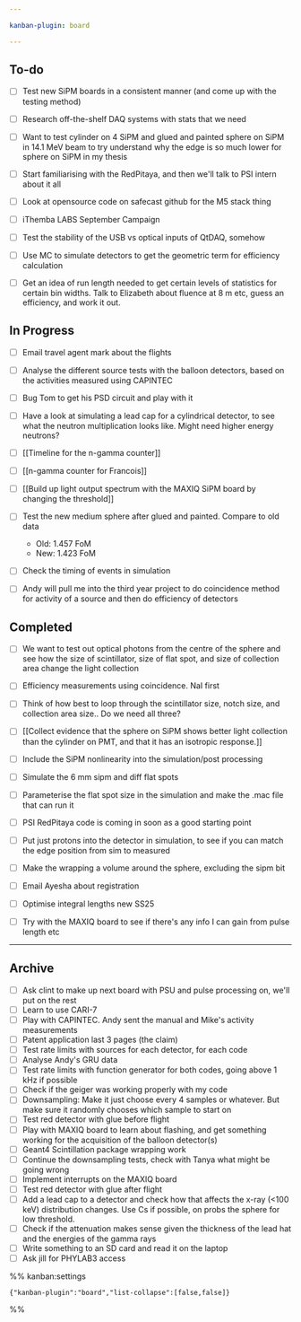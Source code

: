 ```yaml
---

kanban-plugin: board

---
```


## To-do

- [ ] Test new SiPM boards in a consistent manner (and come up with the testing method)
- [ ] Research off-the-shelf DAQ systems with stats that we need
- [ ] Want to test cylinder on 4 SiPM and glued and painted sphere on SiPM in 14.1 MeV beam to try understand why the edge is so much lower for sphere on SiPM in my thesis
- [ ] Start familiarising with the RedPitaya, and then we'll talk to PSI intern about it all
- [ ] Look at opensource code on safecast github for the M5 stack thing
- [ ] iThemba LABS September Campaign
- [ ] Test the stability of the USB vs optical inputs of QtDAQ, somehow
- [ ] Use MC to simulate detectors to get the geometric term for efficiency calculation
- [ ] Get an idea of run length needed to get certain levels of statistics for certain bin widths. Talk to Elizabeth about fluence at 8 m etc, guess an efficiency, and work it out.


## In Progress

- [ ] Email travel agent mark about the flights
- [ ] Analyse the different source tests with the balloon detectors, based on the activities measured using CAPINTEC
- [ ] Bug Tom to get his PSD circuit and play with it
- [ ] Have a look at simulating a lead cap for a cylindrical detector, to see what the neutron multiplication looks like. Might need higher energy neutrons?
- [ ] [[Timeline for the n-gamma counter]]
- [ ] [[n-gamma counter for Francois]]
- [ ] [[Build up light output spectrum with the MAXIQ SiPM board by changing the threshold]]
- [ ] Test the new medium sphere after glued and painted. Compare to old data
	- Old: 1.457 FoM
	- New: 1.423 FoM
- [ ] Check the timing of events in simulation
- [ ] Andy will pull me into the third year project to do coincidence method for activity of a source and then do efficiency of detectors


## Completed

- [ ] We want to test out optical photons from the centre of the sphere and see how the size of scintillator, size of flat spot, and size of collection area change the light collection
- [ ] Efficiency measurements using coincidence. NaI first
- [ ] Think of how best to loop through the scintillator size, notch size, and collection area size.. Do we need all three?
- [ ] [[Collect evidence that the sphere on SiPM shows better light collection than the cylinder on PMT, and that it has an isotropic response.]]
- [ ] Include the SiPM nonlinearity into the simulation/post processing
- [ ] Simulate the 6 mm sipm and diff flat spots
- [ ] Parameterise the flat spot size in the simulation and make the .mac file that can run it
- [ ] PSI RedPitaya code is coming in soon as a good starting point
- [ ] Put just protons into the detector in simulation, to see if you can match the edge position from sim to measured
- [ ] Make the wrapping a volume around the sphere, excluding the sipm bit
- [ ] Email Ayesha about registration
- [ ] Optimise integral lengths new SS25
- [ ] Try with the MAXIQ board to see if there's any info I can gain from pulse length etc


***

## Archive

- [ ] Ask clint to make up next board with PSU and pulse processing on, we'll put on the rest
- [ ] Learn to use CARI-7
- [ ] Play with CAPINTEC. Andy sent the manual and Mike's activity measurements
- [ ] Patent application last 3 pages (the claim)
- [ ] Test rate limits with sources for each detector, for each code
- [ ] Analyse Andy's GRU data
- [ ] Test rate limits with function generator for both codes, going above 1 kHz if possible
- [ ] Check if the geiger was working properly with my code
- [ ] Downsampling: Make it just choose every 4 samples or whatever. But make sure it randomly chooses which sample to start on
- [ ] Test red detector with glue before flight
- [ ] Play with MAXIQ board to learn about flashing, and get something working for the acquisition of the balloon detector(s)
- [ ] Geant4 Scintillation package wrapping work
- [ ] Continue the downsampling tests, check with Tanya what might be going wrong
- [ ] Implement interrupts on the MAXIQ board
- [ ] Test red detector with glue after flight
- [ ] Add a lead cap to a detector and check how that affects the x-ray (<100 keV) distribution changes. Use Cs if possible, on probs the sphere for low threshold.
- [ ] Check if the attenuation makes sense given the thickness of the lead hat and the energies of the gamma rays
- [ ] Write something to an SD card and read it on the laptop
- [ ] Ask jill for PHYLAB3 access

%% kanban:settings
```
{"kanban-plugin":"board","list-collapse":[false,false]}
```
%%